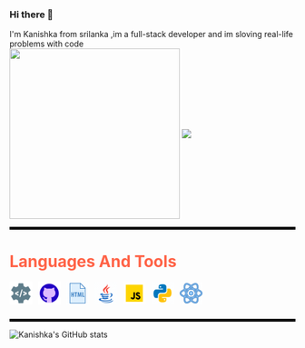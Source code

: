 ### Hi there 👋

I'm Kanishka from srilanka ,im a full-stack developer and im sloving real-life problems with code <br/>
<img align='center' src='https://github.com/mayankchaudhary26/Cool-Readme-ideas/blob/master/data/octocat/daftpunktocat-guy.gif' width='300px' height='300px'>
<img align='center' src='https://user-images.githubusercontent.com/5713670/87202985-820dcb80-c2b6-11ea-9f56-7ec461c497c3.gif' width='300"'>
<hr style="border:solid 2px black"/>
<h1 style="color:tomato">Languages And Tools</h1>
<img align="left"  style="padding-right:10px;" src='https://github.com/110kanishkamedankara110/110kanishkamedankara110/blob/64baeb2f63f8549bfac5862a54f09773f0e48b2d/icons8-backend-development.gif' width='40px'>
<img align="left"   style="padding-right:10px;" src='https://github.com/110kanishkamedankara110/110kanishkamedankara110/blob/main/icons8-github.gif' width='40px'>
<img align="left"   style="padding-right:10px;" src='https://github.com/110kanishkamedankara110/110kanishkamedankara110/blob/main/icons8-html.gif' width='40px'>
<img align="left"   style="padding-right:10px;" src='https://github.com/110kanishkamedankara110/110kanishkamedankara110/blob/main/icons8-java.gif' width='40px'>
<img align="left"  style="padding-right:10px;" src='https://github.com/110kanishkamedankara110/110kanishkamedankara110/blob/main/icons8-js.gif' width='40px'>
<img align="left"  style="padding-right:10px;" src='https://github.com/110kanishkamedankara110/110kanishkamedankara110/blob/main/icons8-python.gif' width='40px'>

<img align="left"   style="padding-right:10px;" src='https://github.com/110kanishkamedankara110/110kanishkamedankara110/blob/main/icons8-react.gif' width='40px'><br/><br/><br/>
<hr style="border:solid 2px black"/>

![Kanishka's GitHub stats](https://github-readme-stats.vercel.app/api?username=110kanishkamedankara110&theme=rose_pine)
